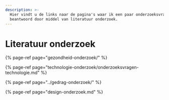 ```yaml
---
description: >-
  Hier vindt u de links naar de pagina's waar ik een paar onderzoeksvragen heb
  beantwoord door middel van literatuur onderzoek.
---
```


# Literatuur onderzoek

{% page-ref page="gezondheid-onderzoek/" %}

{% page-ref page="technologie-onderzoek/onderzoeksvragen-technologie.md" %}

{% page-ref page="../gedrag-onderzoek/" %}

{% page-ref page="design-onderzoek.md" %}

